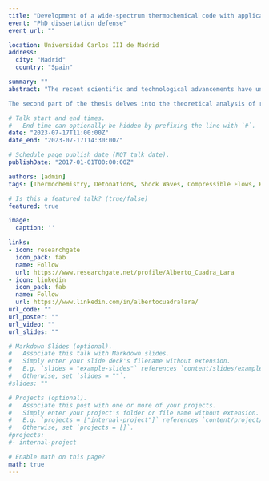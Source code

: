 ```yaml
---
title: "Development of a wide-spectrum thermochemical code with application to planar reacting and non-reacting shocks"
event: "PhD dissertation defense"
event_url: "" 

location: Universidad Carlos III de Madrid
address:
  city: "Madrid"
  country: "Spain"

summary: ""
abstract: "The recent scientific and technological advancements have underscored the critical necessity for reliable, robust, and efficient numerical codes capable of predicting the chemical composition and properties of complex mixtures at chemical equilibrium. In response to this demand, this thesis presents the development and validation of a novel open-source thermochemical code called Combustion Toolbox (CT). This tool is designed to determine the equilibrium state of multi-species mixtures in gaseous or pure condensed phases, including ions. The code incorporates a comprehensive suite of algorithms, ranging from fundamental chemical equilibrium problems to complex computations of steady shock and detonation waves in various flow configurations, as well as predictions of rocket engine performance. Implemented in MATLAB, CT is accompanied by a user-friendly graphical user interface, ensuring flexibility and accessibility for all users. Extensive validation demonstrates excellent agreement with established codes such as NASA's CEA, Cantera within Caltech's Shock and Detonation Toolbox, and the recent Thermochemical Equilibrium Abundances code. CT has been utilized in all of the studies presented in this thesis, demonstrating its reliability and versatility.\

The second part of the thesis delves into the theoretical analysis of reactive and non-reactive shocks propagating through non-homogeneous conditions. Conducting experiments and high-fidelity simulations in this field can be challenging and computationally expensive. In this context, linear interaction analysis has emerged as a valuable tool to evaluate the hydrodynamical aspects contributing to the amplification of disturbances across the shock. Two prominent cases are investigated. Firstly, the study focuses on detonations with inhomogeneities in the upstream fuel mass fraction. The findings reveal that, in most cases, the detonation propagation speed is higher than in equivalent homogeneous scenarios. Subsequently, the investigation shifts towards the interaction of hypersonic shocks with turbulent flows, incorporating the associated thermochemical effects in single-species diatomic gases. The analysis is further extended to multi-species mixtures using CT, with a particular emphasis on air. These studies demonstrate that thermochemical effects arising at hypersonic velocities significantly enhance turbulent fluctuations in the post-shock gas compared to the simplified thermochemical frozen gas assumption."

# Talk start and end times.
#   End time can optionally be hidden by prefixing the line with `#`.
date: "2023-07-17T11:00:00Z"
date_end: "2023-07-17T14:30:00Z"

# Schedule page publish date (NOT talk date).
publishDate: "2017-01-01T00:00:00Z"

authors: [admin]
tags: [Thermochemistry, Detonations, Shock Waves, Compressible Flows, Hypersonics, LIA]

# Is this a featured talk? (true/false)
featured: true

image:
  caption: ''

links:
- icon: researchgate
  icon_pack: fab
  name: Follow
  url: https://www.researchgate.net/profile/Alberto_Cuadra_Lara
- icon: linkedin
  icon_pack: fab
  name: Follow
  url: https://www.linkedin.com/in/albertocuadralara/
url_code: ""
url_poster: ""
url_video: ""
url_slides: ""

# Markdown Slides (optional).
#   Associate this talk with Markdown slides.
#   Simply enter your slide deck's filename without extension.
#   E.g. `slides = "example-slides"` references `content/slides/example-slides.md`.
#   Otherwise, set `slides = ""`.
#slides: ""

# Projects (optional).
#   Associate this post with one or more of your projects.
#   Simply enter your project's folder or file name without extension.
#   E.g. `projects = ["internal-project"]` references `content/project/deep-learning/index.md`.
#   Otherwise, set `projects = []`.
#projects:
#- internal-project

# Enable math on this page?
math: true
---
```

